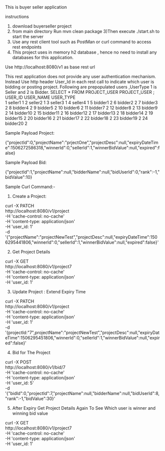 This is buyer seller application

instructions
1) download buyerseller project
2) from main directory Run mvn clean package
3)Then execute ./start.sh to start the server
4) Use any rest client tool such as PostMan or curl command to access rest endpoints
5) This project uses in memory h2 database , hence no need to install any databases for this application.

Use http://localhost:8080/v1 as base rest url

This rest application does not provide any user authentication mechanism.
Instead Use http header User_Id in each rest call to indicate which user is bidding or posting project.
Following are prepopulated users ,UserType 1 is Seller and 2 is Bidder.
SELECT * FROM PROJECT_USER PROJECT_USER ;
USER_ID  	USER_NAME  	USER_TYPE  
1			seller1				1
2			seller2			1
3			seller3			1
4			seller4			1
5			bidder1			2
6			bidder2			2
7			bidder3			2
8			bidder4			2
9			bidder5			2
10			bidder6			2
11			bidder7			2
12			bidder8			2
13			bidder9			2
14			bidder10		2
15			bidder11		2
16			bidder12		2
17			bidder13		2
18			bidder14		2
19			bidder15		2
20			bidder16		2
21			bidder17		2
22			bidder18		2
23			bidder19		2
24			bidder20		2

Sample Payload Project:

{"projectId":0,"projectName":"prjectOne","projectDesc":null,"expiryDateTime":1506272586318,"winnerId":0,"sellerId":1,"winnerBidValue":null,"expired":false}

Sample Payload Bid:

{"projectId":1,"projectName":null,"bidderName":null,"bidUserId":0,"rank":-1,"bidValue":10}

Sample Curl Command:-

1) Create a Project:

curl -X PATCH \
  http://localhost:8080/v1/project \
  -H 'cache-control: no-cache' \
  -H 'content-type: application/json' \
  -H 'user_id: 1' \
  -d '{"projectName":"projectNewTest","projectDesc":null,"expiryDateTime":1506295441806,"winnerId":0,"sellerId":1,"winnerBidValue":null,"expired":false}'
  
  2) Get Project Details
  
  curl -X GET \
  http://localhost:8080/v1/project7 \
  -H 'cache-control: no-cache' \
  -H 'content-type: application/json' \
  -H 'user_id: 1' 

   3) Update Project : Extend Expiry Time
   
   curl -X PATCH \
  http://localhost:8080/v1/project \
  -H 'cache-control: no-cache' \
  -H 'content-type: application/json' \
  -H 'user_id: 1' \
  -d '{projectId:"7",projectName":"projectNewTest","projectDesc":null,"expiryDateTime":1506295451806,"winnerId":0,"sellerId":1,"winnerBidValue":null,"expired":false}'
  
  4) Bid for The Project
  
  curl -X POST \
  http://localhost:8080/v1/bid/7 \
  -H 'cache-control: no-cache' \
  -H 'content-type: application/json' \
  -H 'user_id: 5' \
  -d '{"bidId":0,"projectId":7,"projectName":null,"bidderName":null,"bidUserId":8,"rank":-1,"bidValue":30}'
  
  5) After Expiry Get Project Details Again To See Which user is winner and winning bid value
  
  curl -X GET \
  http://localhost:8080/v1/project7 \
  -H 'cache-control: no-cache' \
  -H 'content-type: application/json' \
  -H 'user_id: 1'  

